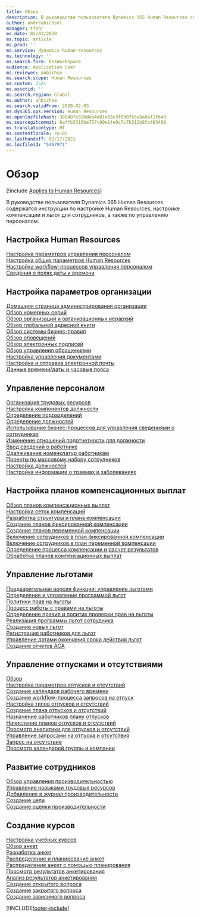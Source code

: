 ```yaml
---
title: Обзор
description: В руководстве пользователя Dynamics 365 Human Resources содержатся инструкции по настройке Human Resources, настройке компенсации и льгот для сотрудников, а также по управлению персоналом.
author: andreabichsel
manager: tfehr
ms.date: 02/03/2020
ms.topic: article
ms.prod: ''
ms.service: dynamics-human-resources
ms.technology: ''
ms.search.form: EssWorkspace
audience: Application User
ms.reviewer: anbichse
ms.search.scope: Human Resources
ms.custom: 7521
ms.assetid: ''
ms.search.region: Global
ms.author: anbichse
ms.search.validFrom: 2020-02-03
ms.dyn365.ops.version: Human Resources
ms.openlocfilehash: 38848fe326deb4dd1e63c9f090765e8a0af2f649
ms.sourcegitcommit: 6affb3316be757c99e1fe9c7c7b312b93c483408
ms.translationtype: HT
ms.contentlocale: ru-RU
ms.lasthandoff: 02/17/2021
ms.locfileid: "5467971"
---
```

# <a name="overview"></a>Обзор

[!include [Applies to Human Resources](../includes/applies-to-hr.md)]

В руководстве пользователя Dynamics 365 Human Resources содержатся инструкции по настройке Human Resources, настройке компенсации и льгот для сотрудников, а также по управлению персоналом.

## <a name="set-up-human-resources"></a>Настройка Human Resources

[Настройка параметров управления персоналом](hr-setup-parameters.md)</br>
[Настройка общих параметров Human Resources](hr-setup-shared-parameters.md)</br>
[Настройка workflow-процессов управления персоналом](hr-setup-workflows.md)</br>
[Сведения о полях даты и времени](hr-setup-date-time-fields.md)</br>

## <a name="configure-organization-settings"></a>Настройка параметров организации

[Домашняя страница администрирования организации](../fin-ops-core/fin-ops/organization-administration/organization-administration-home-page.md?toc=/dynamics365/human-resources/toc.json)</br>
[Обзор номерных серий](../fin-ops-core/fin-ops/organization-administration/number-sequence-overview.md?toc=/dynamics365/human-resources/toc.json)</br>
[Обзор организаций и организационных иерархий](../fin-ops-core/fin-ops/organization-administration/organizations-organizational-hierarchies.md?toc=/dynamics365/human-resources/toc.json)</br>
[Обзор глобальной адресной книги](../fin-ops-core/fin-ops/organization-administration/overview-global-address-book.md?toc=/dynamics365/human-resources/toc.json)</br>
[Обзор системы бизнес-правил](../fin-ops-core/fin-ops/organization-administration/overview-workflow-system.md?toc=/dynamics365/human-resources/toc.json)</br>
[Обзор оповещений](../fin-ops-core/fin-ops/get-started/alerts-overview.md?toc=/dynamics365/human-resources/toc.json)</br>
[Обзор электронных подписей](../fin-ops-core/fin-ops/organization-administration/electronic-signature-overview.md?toc=/dynamics365/human-resources/toc.json)</br>
[Обзор управления обращениями](../fin-ops-core/fin-ops/organization-administration/cases.md?toc=/dynamics365/human-resources/toc.json)</br>
[Настройка управления документами](../fin-ops-core/fin-ops/organization-administration/configure-document-management.md?toc=/dynamics365/human-resources/toc.json)</br>
[Настройка и отправка электронной почты](../fin-ops-core/fin-ops/organization-administration/configure-email.md?toc=/dynamics365/human-resources/toc.json)</br>
[Данные времени/даты и часовые пояса](../fin-ops-core/fin-ops/organization-administration/date-time-zones.md?toc=/dynamics365/human-resources/toc.json)</br>

## <a name="manage-personnel"></a>Управление персоналом

[Организация трудовых ресурсов](hr-personnel-departments-jobs-positions.md)</br>
[Настройка компонентов должности](hr-personnel-jobs.md)</br>
[Определение подразделений](hr-personnel-define-departments.md)</br>
[Определение должностей](hr-personnel-define-jobs.md)</br>
[Использование бизнес-процессов для управления сведениями о сотрудниках](hr-workflow-manage-employee-information.md)</br>
[Изменение отношений подотчетности для должности](hr-personnel-modify-reporting-relationships-position.md)</br>
[Ввод сведений о работнике](hr-personnel-enter-worker-information.md)</br>
[Одалживание номенклатур работникам](hr-personnel-loan-item-worker.md)</br>
[Проекты по массовому набору сотрудников](hr-personnel-mass-hire-projects.md)</br>
[Настройка должностей](hr-personnel-set-up-positions.md)</br>
[Настройка информации о травмах и заболеваниях](hr-personnel-set-up-injury-illness-information.md)</br>

## <a name="set-up-compensation-plans"></a>Настройка планов компенсационных выплат

[Обзор планов компенсационных выплат](hr-compensation-overview.md)</br>
[Настройка сеток компенсаций](hr-compensation-grids.md)</br>
[Разработка структуры и плана компенсации](hr-compensation-structure.md)</br>
[Создание планов фиксированной компенсации](hr-compensation-fixed-plans.md)</br>
[Создание планов переменной компенсации](hr-compensation-variable-plans.md)</br>
[Включение сотрудников в план фиксированной компенсации](hr-compensation-enroll-employees-fixed.md)</br>
[Включение сотрудников в план переменной компенсации](hr-compensation-enroll-employees-variable.md)</br>
[Определение процесса компенсации и расчет результатов](hr-compensation-define-process.md)</br>
[Обработка планов компенсационных выплат](hr-compensation-process.md)</br>

## <a name="manage-benefits"></a>Управление льготами

[Предварительная версия функции: управление льготами](hr-benefits-management-overview.md)</br>
[Определение и управление программой льгот](hr-benefits-manage-program.md)</br>
[Политики прав на льготы](hr-benefits-eligibility-policies.md)</br>
[Процесс работы с правами на льготы](hr-benefits-eligibility-process.md)</br>
[Определение правил и политик проверки прав на льготы](hr-benefits-define-eligibility-rules.md)</br>
[Реализация программы льгот сотрудника](hr-benefits-deliver-employee-benefits-program.md)</br>
[Создание новых льгот](hr-benefits-create.md)</br>
[Регистрация работников для льгот](hr-benefits-enroll-workers.md)</br>
[Управление датами окончания срока действия льгот](hr-benefits-expiration-dates.md)</br>
[Создание отчетов ACA](hr-benefits-aca-reports.md)</br>

## <a name="manage-leave-and-absence"></a>Управление отпусками и отсутствиями

[Обзор](hr-leave-and-absence-overview.md)</br>
[Настройка параметров отпусков и отсутствий](hr-leave-and-absence-parameters.md)</br>
[Создание календаря рабочего времени](hr-leave-and-absence-working-time-calendar.md)</br>
[Создание workflow-процесса запросов на отпуск](hr-leave-and-absence-workflow.md)</br>
[Настройка типов отпусков и отсутствий](hr-leave-and-absence-types.md)</br>
[Создание плана отпусков и отсутствий](hr-leave-and-absence-plans.md)</br>
[Назначение работников плану отпусков](hr-leave-and-absence-enroll.md)</br>
[Начисление планов отпусков и отсутствий](hr-leave-and-absence-accrue.md)</br>
[Просмотр аналитики для отпусков и отсутствий](hr-leave-and-absence-analytics.md)</br>
[Управление запросами на отпуска и отсутствия](hr-employee-self-service-manage-requests.md)</br>
[Запрос на отсутствие](hr-employee-self-service-request-time-off.md)</br>
[Просмотр календарей группы и компании](hr-employee-self-service-calendar.md)</br>

## <a name="develop-employees"></a>Развитие сотрудников

[Обзор управления производительностью](hr-develop-performance-management-overview.md)</br>
[Управление навыками трудовых ресурсов](hr-develop-skills.md)</br>
[Добавление в журнал производительности](hr-develop-add-performance-journal.md)</br>
[Создание цели](hr-develop-create-goal.md)</br>
[Создание оценки производительности](hr-develop-create-performance-review.md)</br>

## <a name="create-courses"></a>Создание курсов

[Настройка учебных курсов](hr-learning-courses.md)</br>
[Обзор анкет](hr-learning-questionnaires.md)</br>
[Разработка анкет](hr-learning-design-questionnaires.md)</br>
[Распределение и планирование анкет](hr-learning-distribute-questionnaires.md)</br>
[Распределение анкет с помощью планирования](hr-learning-distribute-questionnaires-scheduling.md)</br>
[Просмотр результатов анкетирования](hr-learning-evaluate-questionnaire-results.md)</br>
[Анализ результатов анкетирования](hr-learning-analyze-questionnaire-results.md)</br>
[Создание открытого вопроса](hr-learning-create-open-ended-question.md)</br>
[Создание закрытого вопроса](hr-learning-create-closed-ended-question.md)</br>
[Создание зависимого вопроса](hr-learning-depending-question.md)</br>





[!INCLUDE[footer-include](../includes/footer-banner.md)]